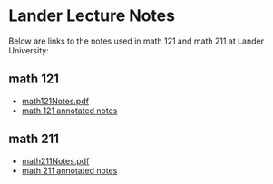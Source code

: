 # Lander Lecture Notes

Below are links to the notes used in math 121 and math 211 at Lander University:

## math 121
* [math121Notes.pdf](https://github.com/pwesterbaan/lander_lecture_notes/raw/main/math121Notes.pdf)
* [math 121 annotated notes](https://github.com/pwesterbaan/lander_lecture_notes/tree/main/math121_NoteKeys/annotated_notes/)

## math 211
* [math211Notes.pdf](https://github.com/pwesterbaan/lander_lecture_notes/raw/main/math211Notes.pdf)
* [math 211 annotated notes](https://github.com/pwesterbaan/lander_lecture_notes/tree/main/math211_NoteKeys/annotated_notes/)